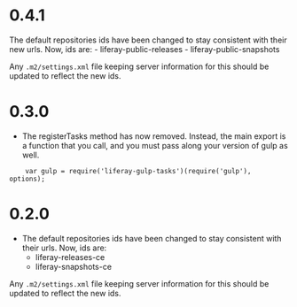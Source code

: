 # 0.4.1

The default repositories ids have been changed to stay consistent with their new urls. Now, ids are:
    - liferay-public-releases
    - liferay-public-snapshots

Any `.m2/settings.xml` file keeping server information for this should be updated to reflect the new ids.

# 0.3.0

- The registerTasks method has now removed. Instead, the main export is a function that you call, and you must pass along your version of gulp as well.
```
	var gulp = require('liferay-gulp-tasks')(require('gulp'), options);
```

# 0.2.0

- The default repositories ids have been changed to stay consistent with their urls. Now, ids are:
    - liferay-releases-ce
    - liferay-snapshots-ce

Any `.m2/settings.xml` file keeping server information for this should be updated to reflect the new ids.

